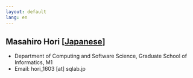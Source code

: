 ```yaml
---
layout: default
lang: en
---
```


## Masahiro Hori [[Japanese](./hori_1603)]

- Department of Computing and Software Science, Graduate School of Informatics, M1
- Email: hori_1603 [at] sqlab.jp